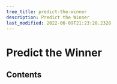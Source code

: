 ```yaml
---
tree_title: predict-the-winner
description: Predict the Winner
last_modified: 2022-06-09T21:23:28.2328
---
```


# Predict the Winner

## Contents
